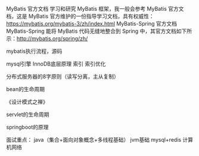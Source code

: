 MyBatis 官方文档
学习和研究 MyBatis 框架，我一般会参考 MyBatis 官方文档，这是 MyBatis 官方维护的一份指导学习文档，具有权威性：https://mybatis.org/mybatis-3/zh/index.html
MyBatis-Spring 官方文档
MyBatis-Spring 能将 MyBatis 代码无缝地整合到 Spring 中，其官方文档如下所示：http://mybatis.org/spring/zh/

mybatis执行流程，源码

mysql引擎
InnoDB底层原理
索引
索引优化

分布式服务器的8字原则（读写分离，主从复制）

bean的生命周期

《设计模式之禅》

servlet的生命周期

springboot的原理



面试重点：
java（集合+面向对象概念+多线程基础） jvm基础
mysql+redis
计算机网络
